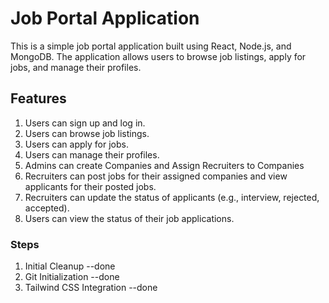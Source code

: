 # Job Portal Application

This is a simple job portal application built using React, Node.js, and MongoDB. The application allows users to browse job listings, apply for jobs, and manage their profiles.

## Features

1. Users can sign up and log in.
2. Users can browse job listings.
3. Users can apply for jobs.
4. Users can manage their profiles.
5. Admins can create Companies and Assign Recruiters to Companies
6. Recruiters can post jobs for their assigned companies and view applicants for their posted jobs.
7. Recruiters can update the status of applicants (e.g., interview, rejected, accepted).
8. Users can view the status of their job applications.

### Steps

1. Initial Cleanup --done
2. Git Initialization --done
3. Tailwind CSS Integration --done

